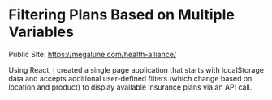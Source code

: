 # Filtering Plans Based on Multiple Variables

Public Site: https://megalune.com/health-alliance/

Using React, I created a single page application that starts with localStorage data and accepts additional user-defined filters (which change based on location and product) to display available insurance plans via an API call.
